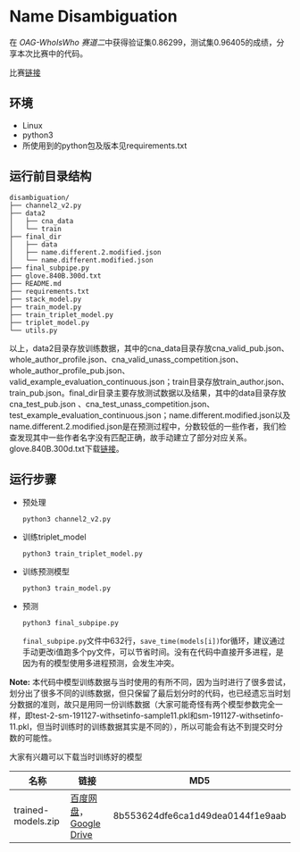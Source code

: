 # Name Disambiguation

在 *OAG-WhoIsWho 赛道二*中获得验证集0.86299，测试集0.96405的成绩，分享本次比赛中的代码。

比赛[链接](https://www.biendata.com/competition/aminer2019_2/)

## 环境

- Linux
- python3
- 所使用到的python包及版本见requirements.txt

## 运行前目录结构

```
disambiguation/
├── channel2_v2.py
├── data2
│   ├── cna_data
│   └── train
├── final_dir
│   ├── data
│   ├── name.different.2.modified.json
│   └── name.different.modified.json
├── final_subpipe.py
├── glove.840B.300d.txt
├── README.md
├── requirements.txt
├── stack_model.py
├── train_model.py
├── train_triplet_model.py
├── triplet_model.py
└── utils.py
```

以上，data2目录存放训练数据，其中的cna_data目录存放cna_valid_pub.json、whole_author_profile.json、cna_valid_unass_competition.json、whole_author_profile_pub.json、valid_example_evaluation_continuous.json；train目录存放train_author.json、train_pub.json。final_dir目录主要存放测试数据以及结果，其中的data目录存放cna_test_pub.json 、cna_test_unass_competition.json、test_example_evaluation_continuous.json；name.different.modified.json以及name.different.2.modified.json是在预测过程中，分数较低的一些作者，我们检查发现其中一些作者名字没有匹配正确，故手动建立了部分对应关系。 glove.840B.300d.txt下载[链接](https://nlp.stanford.edu/projects/glove/)。

## 运行步骤

- 预处理

	`python3 channel2_v2.py`
  
- 训练triplet_model

	`python3 train_triplet_model.py`

- 训练预测模型
	
	`python3 train_model.py`
	
- 预测

	`python3 final_subpipe.py`
	
  
  
  `final_subpipe.py`文件中632行，`save_time(models[i])`for循环，建议通过手动更改i值跑多个py文件，可以节省时间。没有在代码中直接开多进程，是因为有的模型使用多进程预测，会发生冲突。

**Note:**  本代码中模型训练数据与当时使用的有所不同，因为当时进行了很多尝试，划分出了很多不同的训练数据，但只保留了最后划分时的代码，也已经遗忘当时划分数据的准则，故只是用同一份训练数据（大家可能奇怪有两个模型参数完全一样，即test-2-sm-191127-withsetinfo-sample11.pkl和sm-191127-withsetinfo-11.pkl，但当时训练时的训练数据其实是不同的），所以可能会有达不到提交时分数的可能性。



大家有兴趣可以下载当时训练好的模型

| 名称               | 链接                                                         | MD5                              |
| ------------------ | ------------------------------------------------------------ | -------------------------------- |
| trained-models.zip | [百度网盘](https://pan.baidu.com/s/1Ne9Z3Q7eHFRcCT_FE09RiA)，[Google Drive](https://drive.google.com/open?id=1TAYUzBE9Lj7tLXGu3U5RhNHRrzYGlz8w) | 8b553624dfe6ca1d49dea0144f1e9aab |